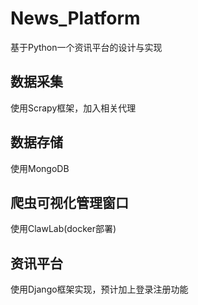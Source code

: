 # News_Platform
基于Python一个资讯平台的设计与实现
## 数据采集
使用Scrapy框架，加入相关代理
## 数据存储
使用MongoDB
## 爬虫可视化管理窗口
使用ClawLab(docker部署)
## 资讯平台
使用Django框架实现，预计加上登录注册功能


